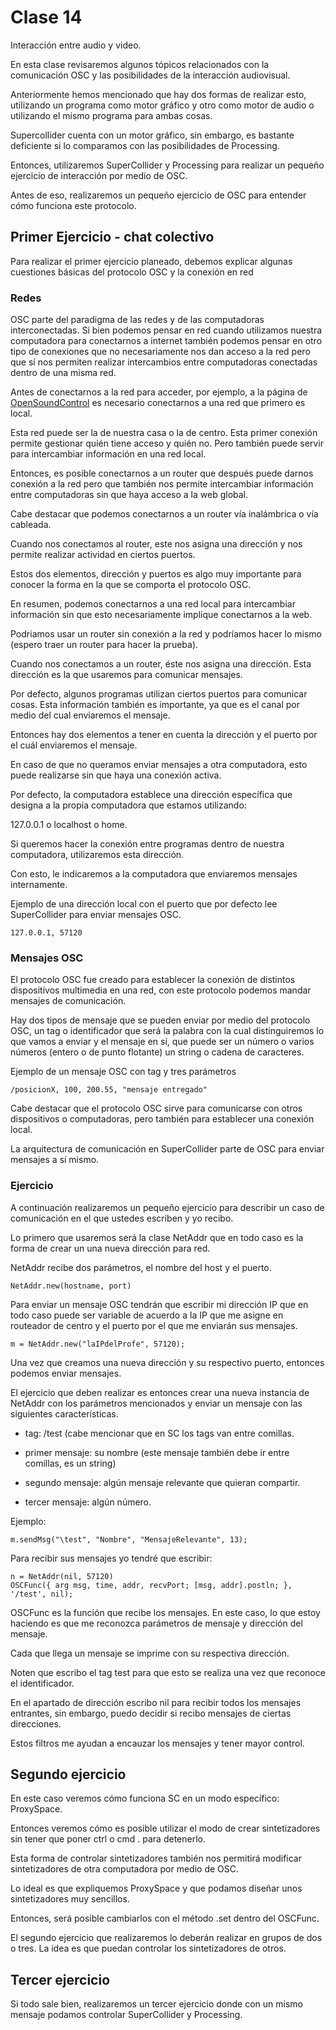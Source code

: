 
# Clase 14

Interacción entre audio y video.

En esta clase revisaremos algunos tópicos relacionados con la comunicación OSC y las posibilidades de la interacción audiovisual. 

Anteriormente hemos mencionado que hay dos formas de realizar esto, utilizando un programa como motor gráfico y otro como motor de audio o utilizando el mismo programa para ambas cosas. 

Supercollider cuenta con un motor gráfico, sin embargo, es bastante deficiente si lo comparamos con las posibilidades de Processing. 

Entonces, utilizaremos SuperCollider y Processing para realizar un pequeño ejercicio de interacción por medio de OSC. 

Antes de eso, realizaremos un pequeño ejercicio de OSC para entender cómo funciona este protocolo. 

## Primer Ejercicio - chat colectivo

Para realizar el primer ejercicio planeado, debemos explicar algunas cuestiones básicas del protocolo OSC y la conexión en red

### Redes 

OSC parte del paradigma de las redes y de las computadoras interconectadas. Si bien podemos pensar en red cuando utilizamos nuestra computadora para conectarnos a internet también podemos pensar en otro tipo de conexiones que no necesariamente nos dan acceso a la red pero que sí nos permiten realizar intercambios entre computadoras conectadas dentro de una misma red. 

Antes de conectarnos a la red para acceder, por ejemplo, a la página de [OpenSoundControl](http://opensoundcontrol.org) es necesario conectarnos a una red que primero es local. 

Esta red puede ser la de nuestra casa o la de centro. Esta primer conexión permite gestionar quién tiene acceso y quién no. Pero también puede servir para intercambiar información en una red local. 

Entonces, es posible conectarnos a un router que después puede darnos conexión a la red pero que también nos permite intercambiar información entre computadoras sin que haya acceso a la web global. 

Cabe destacar que podemos conectarnos a un router vía inalámbrica o vía cableada. 

Cuando nos conectamos al router, este nos asigna una dirección y nos permite realizar actividad en ciertos puertos. 

Estos dos elementos, dirección y puertos es algo muy importante para conocer la forma en la que se comporta el protocolo OSC. 

En resumen, podemos conectarnos a una red local para intercambiar información sin que esto necesariamente implique conectarnos a la web. 

Podriamos usar un router sin conexión a la red y podríamos hacer lo mismo (espero traer un router para hacer la prueba). 

Cuando nos conectamos a un router, éste nos asigna una dirección. Esta dirección es la que usaremos para comunicar mensajes. 

Por defecto, algunos programas utilizan ciertos puertos para comunicar cosas. Esta información también es importante, ya que es el canal por medio del cual enviaremos el mensaje. 

Entonces hay dos elementos a tener en cuenta la dirección y el puerto por el cuál enviaremos el mensaje. 

En caso de que no queramos enviar mensajes a otra computadora, esto puede realizarse sin que haya una conexión activa. 

Por defecto, la computadora establece una dirección específica que designa a la propia computadora que estamos utilizando:

127.0.0.1 o localhost o home. 

Si queremos hacer la conexión entre programas dentro de nuestra computadora, utilizaremos esta dirección.

Con esto, le indicaremos a la computadora que enviaremos mensajes internamente. 

Ejemplo de una dirección local con el puerto que por defecto lee SuperCollider para enviar mensajes OSC. 

```
127.0.0.1, 57120
```

### Mensajes OSC

El protocolo OSC fue creado para establecer la conexión de distintos dispositivos multimedia en una red, con este protocolo podemos mandar mensajes de comunicación.

Hay dos tipos de mensaje que se pueden enviar por medio del protocolo OSC, un tag o identificador que será la palabra con la cual distinguiremos lo que vamos a enviar y el mensaje en sí, que puede ser un número o varios números (entero o de punto flotante) un string o cadena de caracteres.

Ejemplo de un mensaje OSC con tag y tres parámetros

```
/posicionX, 100, 200.55, "mensaje entregado" 
```

Cabe destacar que el protocolo OSC sirve para comunicarse con otros dispositivos o computadoras, pero también para establecer una conexión local. 

La arquitectura de comunicación en SuperCollider parte de OSC para enviar mensajes a sí mismo. 

### Ejercicio

A continuación realizaremos un pequeño ejercicio para describir un caso de comunicación en el que ustedes escriben y yo recibo. 

Lo primero que usaremos será la clase NetAddr que en todo caso es la forma de crear un una nueva dirección para red. 

NetAddr recibe dos parámetros, el nombre del host y el puerto. 

```
NetAddr.new(hostname, port)
```

Para enviar un mensaje OSC tendrán que escribir mi dirección IP que en todo caso puede ser variable de acuerdo a la IP que me asigne en routeador de centro y el puerto por el que me enviarán sus mensajes.

```
m = NetAddr.new("laIPdelProfe", 57120);
```

Una vez que creamos una nueva dirección y su respectivo puerto, entonces podemos enviar mensajes. 

El ejercicio que deben realizar es entonces crear una nueva instancia de NetAddr con los parámetros mencionados y enviar un mensaje con las siguientes características. 

- tag: /test (cabe mencionar que en SC los tags van entre comillas. 

- primer mensaje: su nombre (este mensaje también debe ir entre comillas, es un string)

- segundo mensaje: algún mensaje relevante que quieran compartir.

- tercer mensaje: algún número. 


Ejemplo: 

```
m.sendMsg("\test", "Nombre", "MensajeRelevante", 13);
```

Para recibir sus mensajes yo tendré que escribir: 

```
n = NetAddr(nil, 57120)
OSCFunc({ arg msg, time, addr, recvPort; [msg, addr].postln; }, '/test', nil);
```

OSCFunc es la función que recibe los mensajes. En este caso, lo que estoy haciendo es que me reconozca parámetros de mensaje y dirección del mensaje. 

Cada que llega un mensaje se imprime con su respectiva dirección. 

Noten que escribo el tag test para que esto se realiza una vez que reconoce el identificador. 

En el apartado de dirección escribo nil para recibir todos los mensajes entrantes, sin embargo, puedo decidir si recibo mensajes de ciertas direcciones. 

Estos filtros me ayudan a encauzar los mensajes y tener mayor control. 

## Segundo ejercicio

En este caso veremos cómo funciona SC en un modo específico: ProxySpace. 

Entonces veremos cómo es posible utilizar el modo de crear sintetizadores sin tener que poner ctrl o cmd . para detenerlo. 

Esta forma de controlar sintetizadores también nos permitirá modificar sintetizadores de otra computadora por medio de OSC. 

Lo ideal es que expliquemos ProxySpace y que podamos diseñar unos sintetizadores muy sencillos. 

Entonces, será posible cambiarlos con el método .set dentro del OSCFunc.

El segundo ejercicio que realizaremos lo deberán realizar en grupos de dos o tres. La idea es que puedan controlar los sintetizadores de otros. 

## Tercer ejercicio

Si todo sale bien, realizaremos un tercer ejercicio donde con un mismo mensaje podamos controlar SuperCollider y Processing. 
